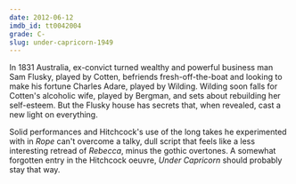 ```yaml
---
date: 2012-06-12
imdb_id: tt0042004
grade: C-
slug: under-capricorn-1949
---
```


In 1831 Australia, ex-convict turned wealthy and powerful business man Sam Flusky, played by Cotten, befriends fresh-off-the-boat and looking to make his fortune Charles Adare, played by Wilding. Wilding soon falls for Cotten's alcoholic wife, played by Bergman, and sets about rebuilding her self-esteem. But the Flusky house has secrets that, when revealed, cast a new light on everything.

Solid performances and Hitchcock's use of the long takes he experimented with in <span data-imdb-id="tt0040746">_Rope_</span> can't overcome a talky, dull script that feels like a less interesting retread of <span data-imdb-id="tt0032976">_Rebecca_</span>, minus the gothic overtones. A somewhat forgotten entry in the Hitchcock oeuvre, _Under Capricorn_ should probably stay that way.
